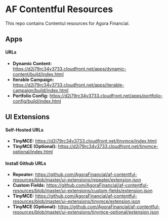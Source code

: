 # AF Contentful Resources
This repo contains Contentul resources for Agora Financial.

## Apps

#### URLs
* **Dynamic Content:** https://d2j79rc34v3733.cloudfront.net/apps/dynamic-content/build/index.html
* **Iterable Campaign:** https://d2j79rc34v3733.cloudfront.net/apps/iterable-campaign/build/index.html
* **Portfolio Config:** https://d2j79rc34v3733.cloudfront.net/apps/portfolio-config/build/index.html

## UI Extensions

#### Self-Hosted URLs
* **TinyMCE:** https://d2j79rc34v3733.cloudfront.net/tinymce/index.html
* **TinyMCE (Optional):** https://d2j79rc34v3733.cloudfront.net/tinymce-optional/index.html

#### Install Github URLs
* **Repeater:** https://github.com/AgoraFinancial/af-contentful-resources/blob/master/ui-extensions/repeater/extension.json
* **Custom Fields:** https://github.com/AgoraFinancial/af-contentful-resources/blob/master/ui-extensions/custom-fields/extension.json
* **TinyMCE:** https://github.com/AgoraFinancial/af-contentful-resources/blob/master/ui-extensions/tinymce/extension.json
* **TinyMCE (Optional):** https://github.com/AgoraFinancial/af-contentful-resources/blob/master/ui-extensions/tinymce-optional/extension.json
